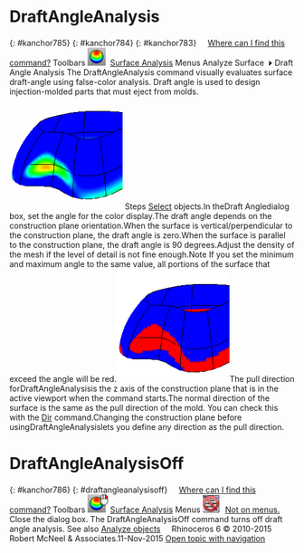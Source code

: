 ---
---


# DraftAngleAnalysis
{: #kanchor785}
{: #kanchor784}
{: #kanchor783}
 [![images/transparent.gif](images/transparent.gif)Where can I find this command?](javascript:void(0);) Toolbars
![images/draftangleanalysis.png](images/draftangleanalysis.png) [Surface Analysis](surface-analysis-toolbar.html) 
Menus
Analyze
Surface![images/menuarrow.gif](images/menuarrow.gif)
Draft Angle Analysis
The DraftAngleAnalysis command visually evaluates surface draft-angle using false-color analysis.
Draft angle is used to design injection-molded parts that must eject from molds.
![images/draftangleanalysis-001.png](images/draftangleanalysis-001.png)
Steps
 [Select](select-objects.html) objects.In theDraft Angledialog box, set the angle for the color display.The draft angle depends on the construction plane orientation.When the surface is vertical/perpendicular to the construction plane, the draft angle is zero.When the surface is parallel to the construction plane, the draft angle is 90 degrees.Adjust the density of the mesh if the level of detail is not fine enough.Note
If you set the minimum and maximum angle to the same value, all portions of the surface that exceed the angle will be red.![images/draftangleanalysis-002.png](images/draftangleanalysis-002.png)The pull direction forDraftAngleAnalysisis the z&#160;axis of the construction plane that is in the active viewport when the command starts.The normal direction of the surface is the same as the pull direction of the mold. You can check this with the [Dir](dir.html) command.Changing the construction plane before usingDraftAngleAnalysislets you define any direction as the pull direction.
# DraftAngleAnalysisOff
{: #kanchor786}
{: #draftangleanalysisoff}
 [![images/transparent.gif](images/transparent.gif)Where can I find this command?](javascript:void(0);) Toolbars
![images/draftangleanalysisoff.png](images/draftangleanalysisoff.png) [Surface Analysis](surface-analysis-toolbar.html) 
Menus
![images/-no-menu-item.png](images/-no-menu-item.png) [Not on menus.](menuwhattodo.html) 
Close the dialog box.
The DraftAngleAnalysisOff command turns off draft angle analysis.
See also
 [Analyze objects](sak-analysis.html) 
&#160;
&#160;
Rhinoceros 6 © 2010-2015 Robert McNeel &amp; Associates.11-Nov-2015
 [Open topic with navigation](draftangleanalysis.html) 

